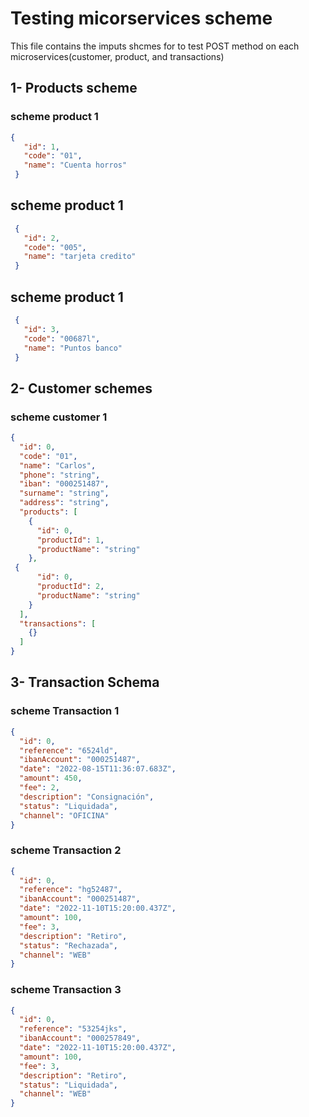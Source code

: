 # Testing micorservices scheme
This file contains the imputs shcmes for to test POST method on each microservices(customer, product, and transactions)

## 1- Products scheme

### scheme product 1
 ```json
 {
    "id": 1,
    "code": "01",
    "name": "Cuenta horros"
  }
```
## scheme product 1
 ```json
  {
    "id": 2,
    "code": "005",
    "name": "tarjeta credito"
  }
```
## scheme product 1
 ```json
  {
    "id": 3,
    "code": "00687l",
    "name": "Puntos banco"
  }
```
## 2- Customer schemes
### scheme customer 1
```json
{
  "id": 0,
  "code": "01",
  "name": "Carlos",
  "phone": "string",
  "iban": "000251487",
  "surname": "string",
  "address": "string",
  "products": [
    {
      "id": 0,
      "productId": 1,
      "productName": "string"
    },
 {
      "id": 0,
      "productId": 2,
      "productName": "string"
    }
  ],
  "transactions": [
    {}
  ]
}
```
## 3- Transaction Schema

### scheme Transaction 1
```json
{
  "id": 0,
  "reference": "6524ld",
  "ibanAccount": "000251487",
  "date": "2022-08-15T11:36:07.683Z",
  "amount": 450,
  "fee": 2,
  "description": "Consignación",
  "status": "Liquidada",
  "channel": "OFICINA"
}
```
### scheme Transaction 2
```json
{
  "id": 0,
  "reference": "hg52487",
  "ibanAccount": "000251487",
  "date": "2022-11-10T15:20:00.437Z",
  "amount": 100,
  "fee": 3,
  "description": "Retiro",
  "status": "Rechazada",
  "channel": "WEB"
}
```
### scheme Transaction 3
```json
{
  "id": 0,
  "reference": "53254jks",
  "ibanAccount": "000257849",
  "date": "2022-11-10T15:20:00.437Z",
  "amount": 100,
  "fee": 3,
  "description": "Retiro",
  "status": "Liquidada",
  "channel": "WEB"
}
```

